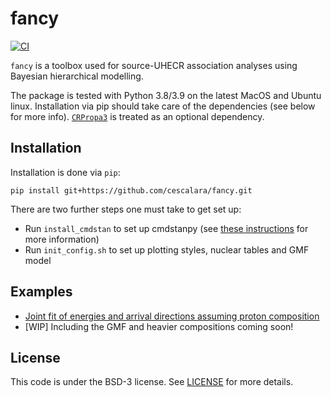 # fancy

[![CI](https://github.com/cescalara/fancy/actions/workflows/tests.yml/badge.svg?branch=ta_updates)](https://github.com/cescalara/fancy/actions/workflows/tests.yml)

`fancy` is a toolbox used for source-UHECR association analyses using Bayesian hierarchical modelling. 

The package is tested with Python 3.8/3.9 on the latest MacOS and Ubuntu linux. Installation via pip should take care of the dependencies (see below for more info). [`CRPropa3`](https://github.com/CRPropa/CRPropa3) is treated as an optional dependency.  

## Installation
Installation is done via `pip`:

```
pip install git+https://github.com/cescalara/fancy.git
```

There are two further steps one must take to get set up:
* Run `install_cmdstan` to set up cmdstanpy (see [these instructions](https://cmdstanpy.readthedocs.io/en/v1.0.1/installation.html#function-install-cmdstan) for more information)
* Run `init_config.sh` to set up plotting styles, nuclear tables and GMF model

## Examples

* [Joint fit of energies and arrival directions assuming proton composition](https://github.com/cescalara/uhecr_model) 
* [WIP] Including the GMF and heavier compositions coming soon!

## License

This code is under the BSD-3 license. See [LICENSE](LICENSE) for more details.
